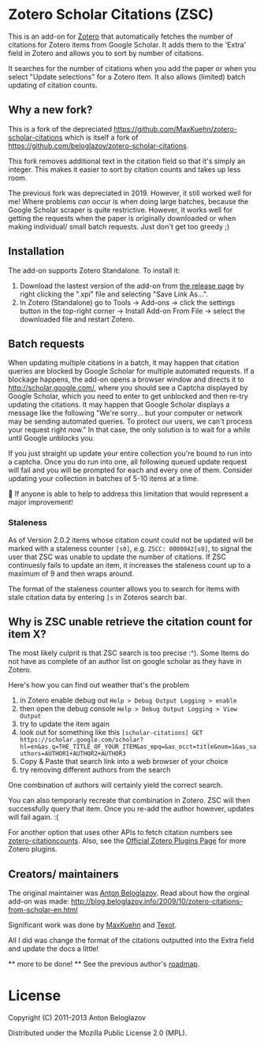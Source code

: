 # Zotero Scholar Citations (ZSC)
This is an add-on for [Zotero](https://www.zotero.org/) that automatically fetches the number of citations for Zotero items from Google Scholar. It adds them to the 'Extra' field in Zotero and allows you to sort by number of citations. 

It searches for the number of citations when you add the paper or when you select "Update selections" for a Zotero item. It also allows (limited) batch updating of citation counts.

## Why a new fork?

This is a fork of the depreciated https://github.com/MaxKuehn/zotero-scholar-citations which is itself a fork of https://github.com/beloglazov/zotero-scholar-citations. 

This fork removes additional text in the citation field so that it's simply an integer. This makes it easier to sort by citation counts and takes up less room.

The previous fork was depreciated in 2019. However, it still worked well for me! Where problems *can* occur is when doing large batches, because the Google Scholar scraper is quite restrictive. However, it works well for getting the requests when the paper is originally downloaded or when making individual/ small batch requests. Just don't get too greedy ;)

## Installation
The add-on supports Zotero Standalone. To install it:
1. Download the lastest version of the add-on from [the release page](https://github.com/smlum/zotero-scholar-citations/releases) by right clicking the ".xpi" file and selecting "Save Link As...".
2. In Zotero (Standalone) go to Tools -> Add-ons -> click the settings button in the top-right corner -> Install Add-on From File -> select the downloaded file and restart Zotero.

## Batch requests
When updating multiple citations in a batch, it may happen that citation queries are blocked by Google Scholar for multiple automated requests. If a blockage happens, the add-on opens a browser window and directs it to http://scholar.google.com/, where you should see a Captcha displayed by Google Scholar, which you need to enter to get unblocked and then re-try updating the citations. It may happen that Google Scholar displays a message like the following "We're sorry... but your computer or network may be sending automated queries. To protect our users, we can't process your request right now." In that case, the only solution is to wait for a while until Google unblocks you.

If you just straight up update your entire collection you're bound to run into a captcha. Once you do run into one, all following queued update request will fail and you will be prompted for each and every one of them. Consider updating your collection in batches of 5-10 items at a time.

🚨 If anyone is able to help to address this limitation that would represent a major improvement!

### Staleness
As of Version 2.0.2 items whose citation count could not be updated will be marked with a staleness counter `[s0]`, e.g. `ZSCC: 0000042[s0]`, to signal the user that ZSC was unable to update the number of citations. If ZSC continuesly fails to update an item, it increases the staleness count up to a maximum of 9 and then wraps around.

The format of the staleness counter allows you to search for items with stale citation data by entering `[s` in Zoteros search bar.

## Why is ZSC unable retrieve the citation count for item X?
The most likely culprit is that ZSC search is too precise :^). Some Items do not have as complete of an author list on google scholar as they have in Zotero.

Here's how you can find out weather that's the problem
1. in Zotero enable debug out `Help > Debug Output Logging > enable`
1. then open the debug console `Help > Debug Output Logging > View Output`
1. try to update the item again
1. look out for something like this `[scholar-citations] GET https://scholar.google.com/scholar?hl=en&as_q=THE_TITLE_OF_YOUR_ITEM&as_epq=&as_occt=title&num=1&as_sauthors=AUTHOR1+AUTHOR2+AUTHOR3`
1. Copy & Paste that search link into a web browser of your choice
1. try removing different authors from the search

One combination of authors will certainly yield the correct search.

You can also temporarly recreate that combination in Zotero. ZSC will then successfully query that item. Once you re-add the author however, updates will fail again. :(

For another option that uses other APIs to fetch citation numbers see [zotero-citationcounts](https://github.com/eschnett/zotero-citationcounts). Also, see the [Official Zotero Plugins Page](https://www.zotero.org/support/plugins) for more Zotero plugins.

## Creators/ maintainers

The original maintainer was [Anton Beloglazov](https://github.com/beloglazov). Read about how the orginal add-on was made: http://blog.beloglazov.info/2009/10/zotero-citations-from-scholar-en.html

Significant work was done by [MaxKuehn](https://github.com/MaxKuehn) and [Texot](https://github.com/tete1030). 

All I did was change the format of the citations outputted into the Extra field and update the docs a little!

** more to be done! ** See the previous author's [roadmap](https://github.com/smlum/zotero-scholar-citations/blob/develop/RoadMap.md).

# License

Copyright (C) 2011-2013 Anton Beloglazov

Distributed under the Mozilla Public License 2.0 (MPL).

